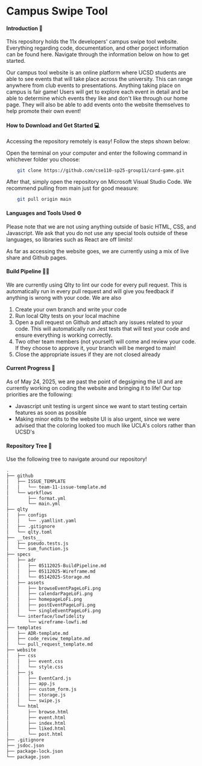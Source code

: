 # Campus Swipe Tool

#### Introduction 👋
This repository holds the 11x developers' campus swipe tool website. Everything regarding code, documentation, and other porject information can be found here. Navigate through the information below on how to get started. 

Our campus tool website is an online platform where UCSD students are able to see events that will take place across the university. This can range anywhere from club events to presentations. Anything taking place on campus is fair game! Users will get to explore each event in detail and be able to determine which events they like and don't like through our home page. They will also be able to add events onto the website themselves to help promote their own event! 

#### How to Download and Get Started 💻
Accessing the repository remotely is easy! Follow the steps shown below: 

Open the terminal on your computer and enter the following command in whichever folder you choose:  
```bash
    git clone https://github.com/cse110-sp25-group11/card-game.git
```
After that, simply open the repository on Microsoft Visual Studio Code. We recommend pulling from main just for good measure: 

```bash 
    git pull origin main
```

#### Languages and Tools Used ⚙️
Please note that we are not using anything outside of basic HTML, CSS, and Javascript. We ask that you do not use any special tools outside of these languages, so libraries such as React are off limits! 

As far as accessing the website goes, we are currently using a mix of live share and Github pages. 

#### Build Pipeline 👷‍♂️

We are currently using Qlty to lint our code for every pull request. This is automatically run in every pull request and will give you feedback if anything is wrong with your code. We are also 

1. Create your own branch and write your code 
2. Run local Qlty tests on your local machine 
3. Open a pull request on Github and attach any issues related to your code. This will automatically run Jest tests that will test your code and ensure everything is working correctly. 
4. Two other team members (not yourself) will come and review your code. If they choose to approve it, your branch will be merged to main!
5. Close the appropriate issues if they are not closed already  


#### Current Progress 🔄
As of May 24, 2025, we are past the point of degsigning the UI and are currently working on coding the website and bringing it to life! Our top priorities are the following: 
- Javascript unit testing is urgent since we want to start testing certain features as soon as possible
- Making minor edits to the website UI is also urgent, since we were advised that the coloring looked too much like UCLA's colors rather than UCSD's 


#### Repository Tree 🌳
Use the following tree to navigate around our repository! 

```bash
.
├── github
│   ├── ISSUE_TEMPLATE
│   │   └── team-11-issue-template.md
│   └── workflows
│       ├── format.yml
│       └── main.yml
├── qlty
│   ├── configs
│   │   └── .yamllint.yaml
│   ├── .gitignore
│   └── qlty.toml
├── __tests__
│   ├── pseudo.tests.js
│   └── sum_function.js
├── specs
│   ├── adr
│   │   ├── 05112025-BuildPipeline.md
│   │   ├── 05112025-Wireframe.md
│   │   └── 05142025-Storage.md
│   ├── assets
│   │   ├── browseEventPageLoFi.png
│   │   ├── calendarPageLoFi.png
│   │   ├── homepageLoFi.png
│   │   ├── postEventPageLoFi.png
│   │   └── singleEventPageLoFi.png
│   └── interface/lowfidelity
│       └── wireframe-lowfi.md
├── templates
│   ├── ADR-template.md
│   ├── code_review_template.md
│   └── pull_request_template.md
├── website
│   ├── css
│   │   ├── event.css
│   │   └── style.css
│   ├── js
│   │   ├── EventCard.js
│   │   ├── app.js
│   │   ├── custom_form.js
│   │   ├── storage.js
│   │   └── swipe.js
│   └── html
│       ├── browse.html
│       ├── event.html
│       ├── index.html
│       ├── liked.html
│       └── post.html
├── .gitignore
├── jsdoc.json
├── package-lock.json
└── package.json
```

